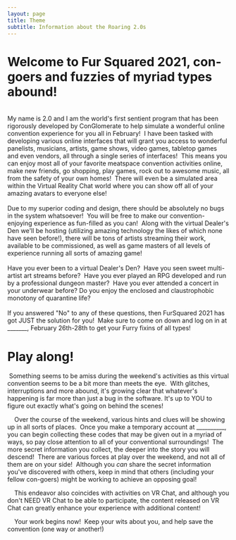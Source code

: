 ```yaml
---
layout: page
title: Theme
subtitle: Information about the Roaring 2.0s
---
```


# Welcome to Fur Squared 2021, con-goers and fuzzies of myriad types abound\!

<br>My name is 2.0 and I am the world's first sentient program that has been rigorously developed by ConGlomerate to help simulate a wonderful online convention experience for you all in February\! &nbsp;I have been tasked with developing various online interfaces that will grant you access to wonderful panelists, musicians, artists, game shows, video games, tabletop games and even vendors, all through a single series of interfaces\! &nbsp;This means you can enjoy most all of your favorite meatspace convention activities online, make new friends, go shopping, play games, rock out to awesome music, all from the safety of your own homes\! &nbsp;There will even be a simulated area within the Virtual Reality Chat world where you can show off all of your amazing avatars to everyone else\!<br><br>Due to my superior coding and design, there should be absolutely no bugs in the system whatsoever\! &nbsp;You will be free to make our convention-enjoying experience as fun-filled as you can\! &nbsp;Along with the virtual Dealer's Den we'll be hosting (utilizing amazing technology the likes of which none have seen before\!), there will be tons of artists streaming their work, available to be commissioned, as well as game masters of all levels of experience running all sorts of amazing game\!<br><br>Have you ever been to a virtual Dealer's Den? &nbsp;Have you seen sweet multi-artist art streams before? &nbsp;Have you ever played an RPG developed and run by a professional dungeon master? &nbsp;Have you ever attended a concert in your underwear before? Do you enjoy the enclosed and claustrophobic monotony of quarantine life?<br><br>If you answered "No" to any of these questions, then FurSquared 2021 has got JUST the solution for you\! &nbsp;Make sure to come on down and log on in at \_\_\_\_\_\_\_, February 26th-28th to get your Furry fixins of all types\!

# Play along\!

&nbsp;Something seems to be amiss during the weekend's activities as this virtual convention seems to be a bit more than meets the eye.&nbsp; With glitches, interruptions and more abound, it's growing clear that whatever's happening is far more than just a bug in the software. It's up to YOU to figure out exactly what's going on behind the scenes\!

&nbsp; &nbsp; Over the course of the weekend, various hints and clues will be showing up in all sorts of places.&nbsp; Once you make a temporary account at \_\_\_\_\_\_\_\_\_\_, you can begin collecting these codes that may be given out in a myriad of ways, so pay close attention to all of your conventional surroundings\!&nbsp; The more secret information you collect, the deeper into the story you will descend\!&nbsp; There are various forces at play over the weekend, and not all of them are on your side\!&nbsp; Although you *can* share the secret information you've discovered with others, keep in mind that others (including your fellow con-goers) might be working to achieve an opposing goal\!

&nbsp; &nbsp; This endeavor also coincides with activities on VR Chat, and although you don't NEED VR Chat to be able to participate, the content released on VR Chat can greatly enhance your experience with additional content\!

&nbsp; &nbsp; Your work begins now\!&nbsp; Keep your wits about you, and help save the convention (one way or another\!)

&nbsp;
